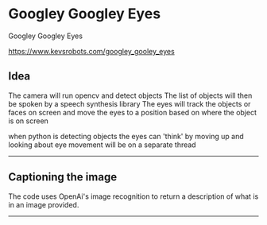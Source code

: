 # Googley Googley Eyes

Googley Googley Eyes

<https://www.kevsrobots.com/googley_gooley_eyes>

## Idea

The camera will run opencv and detect objects
The list of objects will then be spoken by a speech synthesis library
The eyes will track the objects or faces on screen and move the eyes to a position based on where the object is on screen

when python is detecting objects the eyes can 'think' by moving up and looking about
eye movement will be on a separate thread

---

## Captioning the image

The code uses OpenAi's image recognition to return a description of what is in an image provided.

---
